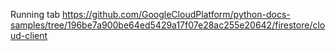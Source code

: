 Running tab 
https://github.com/GoogleCloudPlatform/python-docs-samples/tree/196be7a900be64ed5429a17f07e28ac255e20642/firestore/cloud-client
